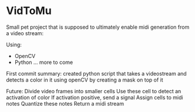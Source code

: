 # VidToMu

Small pet project that is supposed to ultimately enable midi generation from a video stream:

Using:
  - OpenCV
  - Python
  ... more to come
  
First commit summary:
  created python script that takes a videostream and detects a color in it using openCV by creating a mask on top of it
  
 Future:
  Divide video frames into smaller cells
  Use these cell to detect an activation of color
  If activation positive, send a signal
  Assign cells to midi notes
  Quantize these notes
  Return a midi stream
